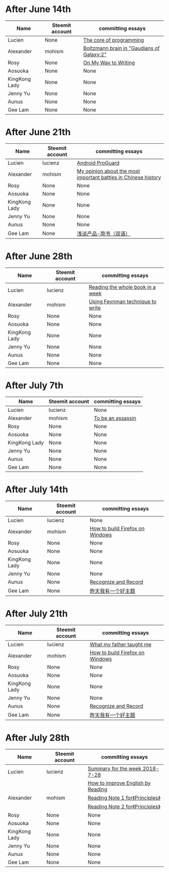 # After June 14th

| Name | Steemit account | committing essays |
| -- | -- | -- |
| Lucien | None | [The core of programming](https://www.jianshu.com/p/c64e1076f0ad)  |
| Alexander | mohism | [Boltzmann brain in "Gaudians of Galaxy:2"](https://steemit.com/movie/@mohism/boltzmann-brain-in-gaudians-of-galaxy-2)|
| Rosy | None | [On My Way to Writing](https://www.jianshu.com/p/979b472f07d3) 
| Aosuoka| None | None |
| KingKong Lady | None | None |
| Jenny Yu | None | None |
| Aunus | None | None |
| Gee Lam | None | None |

# After June 21th

| Name | Steemit account | committing essays |
| -- | -- | -- |
| Lucien | lucienz | [Android ProGuard](https://www.jianshu.com/p/dc0434ff8217)  |
| Alexander | mohism | [My opinion about the most important battles in Chinese history](https://steemit.com/history/@mohism/my-opinion-about-the-most-important-battles-in-chinese-history) |
| Rosy | None | None |
| Aosuoka| None | None |
| KingKong Lady | None | None |
| Jenny Yu | None | None |
| Aunus | None | None |
| Gee Lam | None | [浅谈产品-简书（双语）](https://www.jianshu.com/p/6084e31060ac) |

# After June 28th

| Name | Steemit account | committing essays |
| -- | -- | -- |
| Lucien | lucienz | [Reading the whole book in a week](https://www.jianshu.com/p/eab4f0870b12)  |
| Alexander | mohism |[Using Feynman technique to write](https://www.jianshu.com/p/34a26b9acea4) |
| Rosy | None | None |
| Aosuoka| None | None |
| KingKong Lady | None | None |
| Jenny Yu | None | None |
| Aunus | None | None |
| Gee Lam | None | None |

 # After July 7th

| Name | Steemit account | committing essays |
| -- | -- | -- |
| Lucien | lucienz | None |
| Alexander | mohism |[To be an assassin](https://www.jianshu.com/p/6f7bd9c68524) |
| Rosy | None | None |
| Aosuoka| None | None |
| KingKong Lady | None | None |
| Jenny Yu | None | None |
| Aunus | None | None |
| Gee Lam | None | None |

# After July 14th

| Name | Steemit account | committing essays |
| -- | -- | -- |
| Lucien | lucienz | None |
| Alexander | mohism |[How to build Firefox on Windows](http://alexander.mohism.org/blog/2017/08/14/build-firefox-for-Windows.html) |
| Rosy | None | None |
| Aosuoka| None | None |
| KingKong Lady | None | None |
| Jenny Yu | None | None |
| Aunus | None | [Recognize and Record](https://www.jianshu.com/p/111eeec7814d) |
| Gee Lam | None | [昨天我有一个好主题](https://www.jianshu.com/p/8670882b819a) |

# After July 21th

| Name | Steemit account | committing essays |
| -- | -- | -- |
| Lucien | lucienz | [What my father taught me](https://www.jianshu.com/p/73d040e083c6) |
| Alexander | mohism |[How to build Firefox on Windows](http://alexander.mohism.org/blog/2017/08/14/build-firefox-for-Windows.html) |
| Rosy | None | None |
| Aosuoka| None | None |
| KingKong Lady | None | None |
| Jenny Yu | None | None |
| Aunus | None | [Recognize and Record](https://www.jianshu.com/p/111eeec7814d) |
| Gee Lam | None | [昨天我有一个好主题](https://www.jianshu.com/p/8670882b819a) |

# After July 28th

| Name | Steemit account | committing essays |
| -- | -- | -- |
| Lucien | lucienz | [Summary for the week 2018-7-28](https://www.jianshu.com/p/08c67a90e74f) |
| | | [How to improve English by Reading](https://www.jianshu.com/p/7aef93c787c9) |
| Alexander | mohism |[Reading Note 1 for《Principles》](https://www.jianshu.com/p/136460d41b2c) |
| | | [Reading Note 2 for《Principles》](https://www.jianshu.com/p/07b3e0d69061) |
| Rosy | None | None |
| Aosuoka| None | None |
| KingKong Lady | None | None |
| Jenny Yu | None | None |
| Aunus | None | None |
| Gee Lam | None | None |
